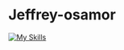 # Jeffrey-osamor

[![My Skills](https://skillicons.dev/icons?i=js,aws,gcp,kubernetes,docker,terraform,css,wasm)](https://skillicons.dev)
